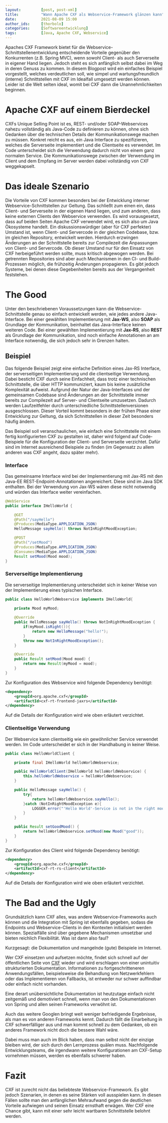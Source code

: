 ```yaml
---
layout:         [post, post-xml]              
title:          "Wann Apache CXF als Webservice-Framework glänzen kann"
date:           2021-08-09 15:00
author_ids:     [thorbolo]
categories:     [Softwareentwicklung]
tags:           [Java, Apache CXF, Webservice]
---
```


Apaches CXF Framework bietet für die Webservice-Schnittstellenentwicklung entscheidende Vorteile gegenüber den Konkurrenten (z.B. Spring MVC), wenn sowohl Client- als auch Serverseite in eigener Hand liegen. 
Jedoch steht es sich anfänglich selbst dabei im Weg in deren Genuss zu kommen. 
In diesem Blogpost wird ein einfaches Beispiel vorgestellt, welches verdeutlichen soll, wie simpel und wartungsfreundlich (interne) Schnittstellen mit CXF im Idealfall umgesetzt werden können.
Leider ist die Welt selten ideal, womit bei CXF dann die Unannehmlichkeiten beginnen.   

# Apache CXF auf einem Bierdeckel
CXFs Unique Selling Point ist es, REST- und/oder SOAP-Webservices nahezu vollständig als Java-Code zu definieren zu können, ohne sich Gedanken über die technischen Details der Kommunikationswege machen zu müssen.
Konkret reicht es aus, ein Java Interface zu spezifizieren, welches die Serverseite implementiert und die Clientseite es verwendet.
Im Code unterscheidet sich die Verwendung dadurch nicht von einem ganz normalen Service.
Die Kommunikationswege zwischen der Verwendung im Client und dem Empfang im Server werden dabei vollständig von CXF weggekapselt.  

# Das ideale Szenario
Die Vorteile von CXF kommen besonders bei der Entwicklung interner Webservice-Schnittstellen zur Geltung.
Das schließt zum einen ein, dass Client- und Serverseite in der eigenen Hand liegen, und zum anderen, dass keine externen Clients den Webservice verwenden.
Es wird vorausgesetzt, dass auf beiden Seiten Apache CXF verwendet wird, es sich also um Java Ökosysteme handelt.
Ein diskussionswürdiger (aber für CXF perfekter) Umstand ist, wenn Client- und Servercode in der gleichen Codebase, bzw. im gleichen Repository, entwickelt werden. 
Hierdurch erzwingen Änderungen an der Schnittstelle bereits zur Compilezeit die Anpassungen von Client- und Servercode.
Ob dieser Umstand nur für den Einsatz von CXF herbeigeführt werden sollte, muss kritisch abgewogen werden. 
Bei getrennten Repositories sind aber auch Mechanismen in den CI- und Build-Prozessen möglich, die frühzeitig Änderungen propagieren.
Es gibt jedoch Systeme, bei denen diese Gegebenheiten bereits aus der Vergangenheit feststehen.

# The Good
Unter den beschriebenen Voraussetzungen kann die Webservice-Schnittstelle genau so einfach entwickelt werden, wie jedes andere Java-Interface.
Bei einer gewählten Implementierung mit **Jax-WS**, also **SOAP** als Grundlage der Kommunikation, beinhaltet das Java-Interface keinen weiteren Code.
Bei einer gewählten Implementierung mit **Jax-RS**, also **REST** als Grundlage der Kommunikation, sind noch einfache Annotationen an am Interface notwendig, die sich jedoch sehr in Grenzen halten.

## Beispiel 
Das folgende Beispiel zeigt eine einfache Definition eines Jax-RS Interface, der serverseitigen Implementierung und die clientseitige Verwendung.
Dabei besticht CXF durch seine Einfachheit, dass trotz einer technischen Schnittstelle, die über HTTP kommuniziert, kaum bis keine zusätzliche Komplexität aufweist.
Aufgrund der Natur der Java-Interfaces und der gemeinsamen Codebase sind Änderungen an der Schnittstelle immer bereits zur Compilezeit auf Server- und Clientseite umzusetzen.
Dadurch werden Laufzeitfehler durch unterschiedliche Schnittstellenversionen ausgeschlossen.
Dieser Vorteil kommt besonders in der frühen Phase einer Entwicklung zur Geltung, da sich Schnittstellen in dieser Zeit besonders häufig ändern.

Das Beispiel soll veranschaulichen, wie einfach eine Schnittstelle mit einem fertig konfigurierten CXF zu gestalten ist, daher wird folgend auf Code-Beispiele für die Konfiguration der Client- und Serverseite verzichtet.
Dafür sind im Internet ausreichend Beispiele zu finden (im Gegensatz zu allem anderen was CXF angeht, dazu später mehr).

### Interface
Das gemeinsame Interface wird bei der Implementierung mit Jax-RS mit den Java-EE REST-Endpoint-Annotationen angereichert.
Diese sind im Java SDK enthalten. 
Bei der Verwendung von Jax-WS wären diese nicht notwendig und würden das Interface weiter vereinfachen.

```java
@WebService
public interface IHelloWorld {

    @GET
    @Path("/sayHello")
    @Produces(MediaType.APPLICATION_JSON)
    HelloMessage sayHello() throws NotInRightMoodException;

    @POST
    @Path("/setMood")
    @Produces(MediaType.APPLICATION_JSON)
    @Consumes(MediaType.APPLICATION_JSON)
    Result setMood(Mood mood);
}
```

### Serverseitige Implementierung
Die serverseitige Implementierung unterscheidet sich in keiner Weise von der Implementierung eines typischen Interface. 

```java
public class HelloWorldWebservice implements IHelloWorld{

    private Mood myMood;
    
    @Override
    public HelloMessage sayHello() throws NotInRightMoodException {
        if(myMood.isRight()){
            return new HelloMessage("hello!");
        }
        throw new NotInRightMoodException();
    }

    @Override
    public Result setMood(Mood mood) {
        return new Result(myMood = mood);
    }
}
```

Zur Konfiguration des Webservice wird folgende Dependency benötigt:
```xml
<dependency>
    <groupId>org.apache.cxf</groupId>
    <artifactId>cxf-rt-frontend-jaxrs</artifactId>
</dependency>
```

Auf die Details der Konfiguration wird wie oben erläutert verzichtet.


### Clientseitige Verwendung
Der Webservice kann clientseitig wie ein gewöhnlicher Service verwendet werden.
Im Code unterscheidet er sich in der Handhabung in keiner Weise. 

```java
public class HelloWorldClient {

    private final IHelloWorld helloWorldWebservice;

    public HelloWorldClient(IHelloWorld helloWorldWebservice) {
        this.helloWorldWebservice = helloWorldWebservice;
    }

    public HelloMessage sayHello() {
        try{
            return helloWorldWebservice.sayHello();
        }catch (NotInRightMoodException e){
            LOGGER.error("'Hello World'-Service is not in the right mood to say hello", e);
        }
    }

    public Result setGoodMood() {
        return helloWorldWebservice.setMood(new Mood("good"));
    }
}
```

Zur Konfiguration des Client wird folgende Dependency benötigt:
```xml
<dependency>
    <groupId>org.apache.cxf</groupId>
    <artifactId>cxf-rt-rs-client</artifactId>
</dependency>
```

Auf die Details der Konfiguration wird wie oben erläutert verzichtet.

# The Bad and the Ugly
Grundsätzlich kann CXF alles, was andere Webservice-Frameworks auch können und die Integration mit Spring ist ebenfalls gegeben, sodass die Endpoints und Webservice-Clients in den Kontexten initialisiert werden können.
Spezialfälle sind über gegebene Mechanismen umsetzbar und bieten reichlich Flexibilität.
Was ist dann also faul?

Kurzgesagt: die Dokumentation und mangelnde (gute) Beispiele im Internet.

Wer CXF einsetzen und aufsetzen möchte, findet sich schnell auf der öffentlichen Seite von [CXF](https://cxf.apache.org/) wieder und wird erschlagen von einer unintuitiv strukturierten Dokumentation.
Informationen zu fortgeschritteneren Anwendungsfällen, beispielsweise die Behandlung von Netzwerkfehlern oder das Implementieren von Fallbacks, ist entweder nur schwer auffindbar oder einfach nicht vorhanden.

Eine derart unübersichtliche Dokumentation ist heutzutage einfach nicht zeitgemäß und demotiviert schnell, wenn man von den Dokumentationen von Spring und allen seinen Frameworks verwöhnt ist.

Auch das weitere Googlen bringt weit weniger befriedigende Ergebnisse, als man es von anderen Frameworks kennt.
Dadurch fällt die Einarbeitung in CXF schwerfälliger aus und man kommt schnell zu dem Gedanken, ob ein anderes Framework nicht doch die bessere Wahl wäre.

Dabei muss man auch im Blick haben, dass man selbst nicht der einzige bleiben wird, der sich durch den Lernprozess quälen muss.
Nachfolgende Entwicklungsteams, die irgendwann weitere Konfigurationen am CXF-Setup vornehmen müssen, werden es ebenfalls schwerer haben.

# Fazit
CXF ist zurecht nicht das beliebteste Webservice-Framework. 
Es gibt jedoch Szenarien, in denen es seine Stärken voll ausspielen kann. 
In diesen Fällen sollte man den anfänglichen Mehraufwand gegen die deutlichen Vorteile aufwiegen und seinen Einsatz ernsthaft erwägen.
Wer CXF eine Chance gibt, kann mit einer sehr leicht wartbaren Schnittstelle belohnt werden. 
